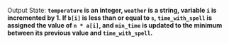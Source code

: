 Output State: **`temperature` is an integer, `weather` is a string, variable `i` is incremented by 1. If `b[i]` is less than or equal to `s`, `time_with_spell` is assigned the value of `n * a[i]`, and `min_time` is updated to the minimum between its previous value and `time_with_spell`.**